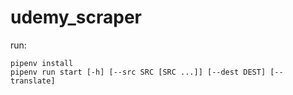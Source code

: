 # udemy_scraper

run:

    pipenv install
    pipenv run start [-h] [--src SRC [SRC ...]] [--dest DEST] [--translate]